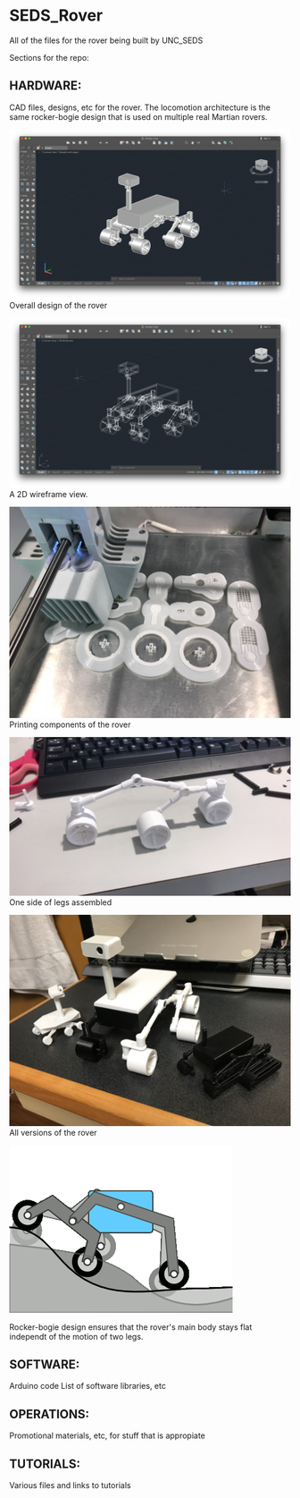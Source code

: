 # SEDS_Rover
All of the files for the rover being built by UNC_SEDS

Sections for the repo:

## HARDWARE:
CAD files, designs, etc for the rover. The locomotion architecture is the same
rocker-bogie design that is used on multiple real Martian rovers.

![Final design of the rover](./Pictures/Final_Design_1.png)
Overall design of the rover

![2D wireframe view of the rover](./Pictures/Final_Design_2.png)
A 2D wireframe view.

![Printing components of the rover](./Pictures/3d_Printing_3.jpg)
Printing components of the rover

![One side assembled](./Pictures/3D_Printing_7.jpg)
One side of legs assembled

![All of the versions](./Pictures/Printed_All_versions_2.jpg)
All versions of the rover

![Rocker-bogie design](./Pictures/Rocker_bogie.gif)

Rocker-bogie design ensures that the rover's main body stays flat independt of
the motion of two legs.

## SOFTWARE:
Arduino code
List of software libraries, etc

## OPERATIONS:
Promotional materials, etc, for stuff that is appropiate

## TUTORIALS:
Various files and links to tutorials
